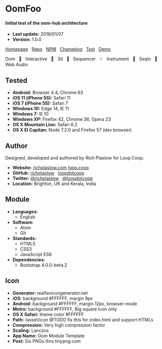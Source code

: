 
# OomFoo

#### Initial test of the oom-hub architecture

+ __Last update:__  2018/01/07
+ __Version:__      1.0.0

[Homepage](https://oom-foo.loop.coop/) &nbsp;
[Repo](https://github.com/loopdotcoop/oom-foo) &nbsp;
[NPM](https://www.npmjs.com/package/oom-foo) &nbsp;
[Changelog](https://oom-foo.loop.coop/CHANGELOG) &nbsp;
[Test](https://oom-foo.loop.coop/support/test.html) &nbsp;
[Demo](https://oom-foo.loop.coop/support/demo.html)

Oom &nbsp;
🔅 &nbsp;
Interactive &nbsp;
🌟 &nbsp;
3d &nbsp;
🍍 &nbsp;
Sequencer &nbsp;
✨ &nbsp;
Instrument &nbsp;
🎉 &nbsp;
Seqin &nbsp;
🔸 &nbsp;
Web Audio &nbsp;




## Tested

+ __Android:__             Browser 4.4, Chrome 63
+ __iOS 11 (iPhone 5S):__  Safari 11
+ __iOS 7 (iPhone 5S):__   Safari 7
+ __Windows 10:__          Edge 14, IE 11
+ __Windows 7:__           IE 10
+ __Windows XP:__          Firefox 42, Chrome 36, Opera 23
+ __OS X Mountain Lion:__  Safari 6.2
+ __OS X El Capitan:__     Node 7.2.0 and Firefox 57 (dev browser)




## Author

Designed, developed and authored by Rich Plastow for Loop.Coop.

+ __Website:__
  [richplastow.com](https://richplastow.com/)
  [loop.coop](http://loop.coop/)
+ __GitHub:__
  [richplastow](https://github.com/richplastow) &nbsp;
  [loopdotcoop](https://github.com/loopdotcoop)
+ __Twitter:__
  [@richplastow](https://twitter.com/richplastow) &nbsp;
  [@loopdotcoop](https://twitter.com/loopdotcoop)
+ __Location:__
  Brighton, UK and Kerala, India




## Module

+ __Languages:__
  - English
+ __Software:__
  - Atom
  - Git
+ __Standards:__
  - HTML5
  - CSS3
  - JavaScript ES6
+ __Dependencies:__
  - Bootstrap 4.0.0-beta.2




## Icon

+ __Generator:__    realfavicongenerator.net
+ __iOS:__          background #FFFFFF, margin 9px
+ __Android:__      background #FFFFFF, margin 12px, browser-mode
+ __Metro:__        background #FFFFFF, Big square icon only
+ __OS X Safari:__  theme color #FFFFFF
+ __Path:__         /asset/icon @TODO fix this for index.html and support HTMLs
+ __Compression:__  Very high compression factor
+ __Scaling:__      Lanczos
+ __App Name:__     Oom Module Template
+ __Post:__         Six PNGs thru tinypng.com




